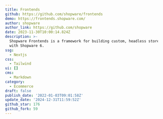 ```yaml
---
title: Frontends
github: https://github.com/shopware/frontends
demo: https://frontends.shopware.com/
author: shopware
author_link: https://github.com/shopware
date: 2023-11-30T10:00:14.824Z
description: >-
  Shopware Frontends is a framework for building custom, headless storefronts
  with Shopware 6.
ssg:
  - Nextjs
css:
  - Tailwind
ui: []
cms:
  - Markdown
category:
  - Ecommerce
draft: false
publish_date: '2022-01-03T09:01:58Z'
update_date: '2024-12-31T11:59:52Z'
github_star: 176
github_fork: 59
---
```


